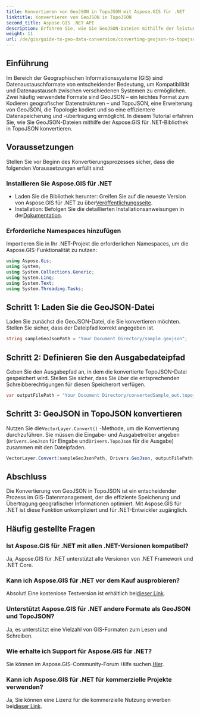 ```yaml
---
title: Konvertieren von GeoJSON in TopoJSON mit Aspose.GIS für .NET
linktitle: Konvertieren von GeoJSON in TopoJSON
second_title: Aspose.GIS .NET API
description: Erfahren Sie, wie Sie GeoJSON-Dateien mithilfe der leistungsstarken Aspose.GIS-Bibliothek für .NET nahtlos in das TopoJSON-Format konvertieren. Dieses Schritt-für-Schritt-Tutorial deckt alles von der Installation bis zur Ausführung ab.
weight: 11
url: /de/gis/guide-to-geo-data-conversion/converting-geojson-to-topojson/
---
```

## Einführung

Im Bereich der Geographischen Informationssysteme (GIS) sind Datenaustauschformate von entscheidender Bedeutung, um Kompatibilität und Datenaustausch zwischen verschiedenen Systemen zu ermöglichen. Zwei häufig verwendete Formate sind GeoJSON – ein leichtes Format zum Kodieren geografischer Datenstrukturen – und TopoJSON, eine Erweiterung von GeoJSON, die Topologie kodiert und so eine effizientere Datenspeicherung und -übertragung ermöglicht. In diesem Tutorial erfahren Sie, wie Sie GeoJSON-Dateien mithilfe der Aspose.GIS für .NET-Bibliothek in TopoJSON konvertieren.

## Voraussetzungen

Stellen Sie vor Beginn des Konvertierungsprozesses sicher, dass die folgenden Voraussetzungen erfüllt sind:

### Installieren Sie Aspose.GIS für .NET

-  Laden Sie die Bibliothek herunter: Greifen Sie auf die neueste Version von Aspose.GIS für .NET zu über[Veröffentlichungsseite](https://releases.aspose.com/gis/net/).
- Installation: Befolgen Sie die detaillierten Installationsanweisungen in der[Dokumentation](https://reference.aspose.com/gis/net/).

### Erforderliche Namespaces hinzufügen

Importieren Sie in Ihr .NET-Projekt die erforderlichen Namespaces, um die Aspose.GIS-Funktionalität zu nutzen:

```csharp
using Aspose.Gis;
using System;
using System.Collections.Generic;
using System.Linq;
using System.Text;
using System.Threading.Tasks;
```

## Schritt 1: Laden Sie die GeoJSON-Datei

Laden Sie zunächst die GeoJSON-Datei, die Sie konvertieren möchten. Stellen Sie sicher, dass der Dateipfad korrekt angegeben ist.

```csharp
string sampleGeoJsonPath = "Your Document Directory/sample.geojson";
```

## Schritt 2: Definieren Sie den Ausgabedateipfad

Geben Sie den Ausgabepfad an, in dem die konvertierte TopoJSON-Datei gespeichert wird. Stellen Sie sicher, dass Sie über die entsprechenden Schreibberechtigungen für diesen Speicherort verfügen.

```csharp
var outputFilePath = "Your Document Directory/convertedSample_out.topojson";
```

## Schritt 3: GeoJSON in TopoJSON konvertieren

 Nutzen Sie die`VectorLayer.Convert()` -Methode, um die Konvertierung durchzuführen. Sie müssen die Eingabe- und Ausgabetreiber angeben (`Drivers.GeoJson` für Eingabe und`Drivers.TopoJson` für die Ausgabe) zusammen mit den Dateipfaden.

```csharp
VectorLayer.Convert(sampleGeoJsonPath, Drivers.GeoJson, outputFilePath, Drivers.TopoJson);
```

## Abschluss

Die Konvertierung von GeoJSON in TopoJSON ist ein entscheidender Prozess im GIS-Datenmanagement, der die effiziente Speicherung und Übertragung geografischer Informationen optimiert. Mit Aspose.GIS für .NET ist diese Funktion unkompliziert und für .NET-Entwickler zugänglich.

## Häufig gestellte Fragen

### Ist Aspose.GIS für .NET mit allen .NET-Versionen kompatibel?

Ja, Aspose.GIS für .NET unterstützt alle Versionen von .NET Framework und .NET Core.

### Kann ich Aspose.GIS für .NET vor dem Kauf ausprobieren?

 Absolut! Eine kostenlose Testversion ist erhältlich bei[dieser Link](https://releases.aspose.com/).

### Unterstützt Aspose.GIS für .NET andere Formate als GeoJSON und TopoJSON?

Ja, es unterstützt eine Vielzahl von GIS-Formaten zum Lesen und Schreiben.

### Wie erhalte ich Support für Aspose.GIS für .NET?

 Sie können im Aspose.GIS-Community-Forum Hilfe suchen.[Hier](https://forum.aspose.com/c/gis/33).

### Kann ich Aspose.GIS für .NET für kommerzielle Projekte verwenden?

 Ja, Sie können eine Lizenz für die kommerzielle Nutzung erwerben bei[dieser Link](https://purchase.conholdate.com/buy).